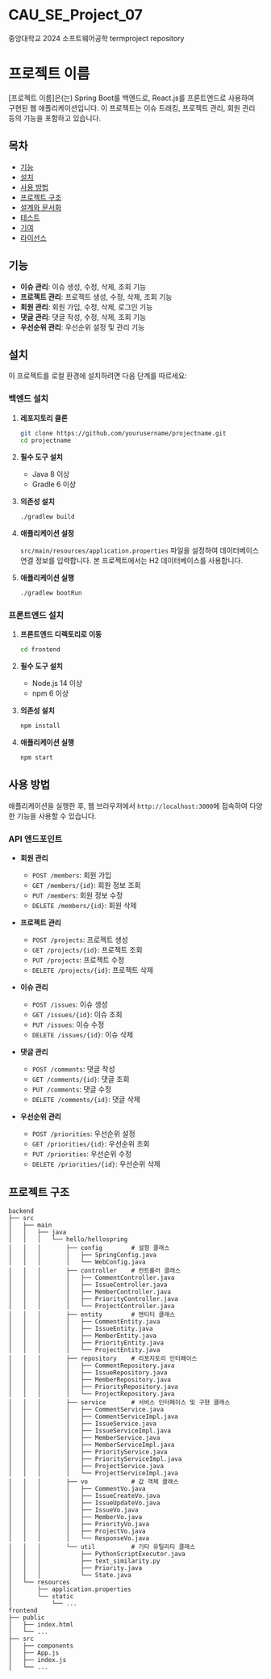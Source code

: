 # CAU_SE_Project_07
중앙대학교 2024 소프트웨어공학 termproject repository 

# 프로젝트 이름

[프로젝트 이름]은(는) Spring Boot를 백엔드로, React.js를 프론트엔드로 사용하여 구현된 웹 애플리케이션입니다. 이 프로젝트는 이슈 트래킹, 프로젝트 관리, 회원 관리 등의 기능을 포함하고 있습니다.

## 목차

- [기능](#기능)
- [설치](#설치)
- [사용 방법](#사용-방법)
- [프로젝트 구조](#프로젝트-구조)
- [설계와 문서화](#설계와-문서화)
- [테스트](#테스트)
- [기여](#기여)
- [라이선스](#라이선스)

## 기능

- **이슈 관리**: 이슈 생성, 수정, 삭제, 조회 기능
- **프로젝트 관리**: 프로젝트 생성, 수정, 삭제, 조회 기능
- **회원 관리**: 회원 가입, 수정, 삭제, 로그인 기능
- **댓글 관리**: 댓글 작성, 수정, 삭제, 조회 기능
- **우선순위 관리**: 우선순위 설정 및 관리 기능

## 설치

이 프로젝트를 로컬 환경에 설치하려면 다음 단계를 따르세요:

### 백엔드 설치

1. **레포지토리 클론**

    ```bash
    git clone https://github.com/yourusername/projectname.git
    cd projectname
    ```

2. **필수 도구 설치**

    - Java 8 이상
    - Gradle 6 이상

3. **의존성 설치**

    ```bash
    ./gradlew build
    ```

4. **애플리케이션 설정**

    `src/main/resources/application.properties` 파일을 설정하여 데이터베이스 연결 정보를 입력합니다. 본 프로젝트에서는 H2 데이터베이스를 사용합니다.

5. **애플리케이션 실행**

    ```bash
    ./gradlew bootRun
    ```

### 프론트엔드 설치

1. **프론트엔드 디렉토리로 이동**

    ```bash
    cd frontend
    ```

2. **필수 도구 설치**

    - Node.js 14 이상
    - npm 6 이상

3. **의존성 설치**

    ```bash
    npm install
    ```

4. **애플리케이션 실행**

    ```bash
    npm start
    ```

## 사용 방법

애플리케이션을 실행한 후, 웹 브라우저에서 `http://localhost:3000`에 접속하여 다양한 기능을 사용할 수 있습니다.

### API 엔드포인트

- **회원 관리**
  - `POST /members`: 회원 가입
  - `GET /members/{id}`: 회원 정보 조회
  - `PUT /members`: 회원 정보 수정
  - `DELETE /members/{id}`: 회원 삭제

- **프로젝트 관리**
  - `POST /projects`: 프로젝트 생성
  - `GET /projects/{id}`: 프로젝트 조회
  - `PUT /projects`: 프로젝트 수정
  - `DELETE /projects/{id}`: 프로젝트 삭제

- **이슈 관리**
  - `POST /issues`: 이슈 생성
  - `GET /issues/{id}`: 이슈 조회
  - `PUT /issues`: 이슈 수정
  - `DELETE /issues/{id}`: 이슈 삭제

- **댓글 관리**
  - `POST /comments`: 댓글 작성
  - `GET /comments/{id}`: 댓글 조회
  - `PUT /comments`: 댓글 수정
  - `DELETE /comments/{id}`: 댓글 삭제

- **우선순위 관리**
  - `POST /priorities`: 우선순위 설정
  - `GET /priorities/{id}`: 우선순위 조회
  - `PUT /priorities`: 우선순위 수정
  - `DELETE /priorities/{id}`: 우선순위 삭제

## 프로젝트 구조

```plaintext
backend
├── src
│   ├── main
│   │   ├── java
│   │   │   └── hello/hellospring
│   │   │       ├── config        # 설정 클래스
│   │   │       │   ├── SpringConfig.java
│   │   │       │   └── WebConfig.java
│   │   │       ├── controller    # 컨트롤러 클래스
│   │   │       │   ├── CommentController.java
│   │   │       │   ├── IssueController.java
│   │   │       │   ├── MemberController.java
│   │   │       │   ├── PriorityController.java
│   │   │       │   └── ProjectController.java
│   │   │       ├── entity        # 엔티티 클래스
│   │   │       │   ├── CommentEntity.java
│   │   │       │   ├── IssueEntity.java
│   │   │       │   ├── MemberEntity.java
│   │   │       │   ├── PriorityEntity.java
│   │   │       │   └── ProjectEntity.java
│   │   │       ├── repository    # 리포지토리 인터페이스
│   │   │       │   ├── CommentRepository.java
│   │   │       │   ├── IssueRepository.java
│   │   │       │   ├── MemberRepository.java
│   │   │       │   ├── PriorityRepository.java
│   │   │       │   └── ProjectRepository.java
│   │   │       ├── service       # 서비스 인터페이스 및 구현 클래스
│   │   │       │   ├── CommentService.java
│   │   │       │   ├── CommentServiceImpl.java
│   │   │       │   ├── IssueService.java
│   │   │       │   ├── IssueServiceImpl.java
│   │   │       │   ├── MemberService.java
│   │   │       │   ├── MemberServiceImpl.java
│   │   │       │   ├── PriorityService.java
│   │   │       │   ├── PriorityServiceImpl.java
│   │   │       │   ├── ProjectService.java
│   │   │       │   └── ProjectServiceImpl.java
│   │   │       ├── vo            # 값 객체 클래스
│   │   │       │   ├── CommentVo.java
│   │   │       │   ├── IssueCreateVo.java
│   │   │       │   ├── IssueUpdateVo.java
│   │   │       │   ├── IssueVo.java
│   │   │       │   ├── MemberVo.java
│   │   │       │   ├── PriorityVo.java
│   │   │       │   ├── ProjectVo.java
│   │   │       │   └── ResponseVo.java
│   │   │       └── util          # 기타 유틸리티 클래스
│   │   │           ├── PythonScriptExecutor.java
│   │   │           ├── text_similarity.py
│   │   │           ├── Priority.java
│   │   │           └── State.java
│   └── resources
│       ├── application.properties
│       └── static
│           └── ...
frontend
├── public
│   ├── index.html
│   └── ...
├── src
│   ├── components
│   ├── App.js
│   ├── index.js
│   └── ...

